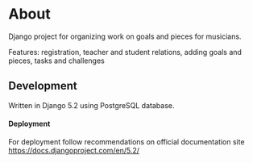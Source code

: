 # About
Django project for organizing work on goals and pieces for musicians.

Features:
registration,
teacher and student relations,
adding goals and pieces,
tasks and challenges

## Development
Written in Django 5.2 using PostgreSQL database.

#### Deployment
For deployment follow recommendations on official documentation site https://docs.djangoproject.com/en/5.2/
